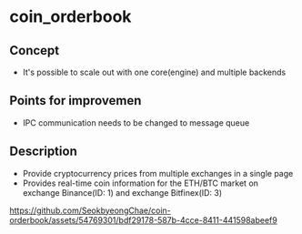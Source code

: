 # coin_orderbook

## Concept
+ It's possible to scale out with one core(engine) and multiple backends

## Points for improvemen
+ IPC communication needs to be changed to message queue

## Description
+ Provide cryptocurrency prices from multiple exchanges in a single page
+ Provides real-time coin information for the ETH/BTC market on exchange Binance(ID: 1) and exchange Bitfinex(ID: 3)


https://github.com/SeokbyeongChae/coin-orderbook/assets/54769301/bdf29178-587b-4cce-8411-441598abeef9

